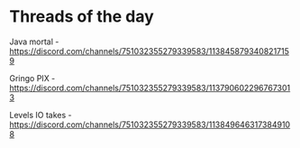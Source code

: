 # Threads of the day

Java mortal - https://discord.com/channels/751032355279339583/1138458793408217159


Gringo PIX - https://discord.com/channels/751032355279339583/1137906022967673013


Levels IO takes - https://discord.com/channels/751032355279339583/1138496463173849108

